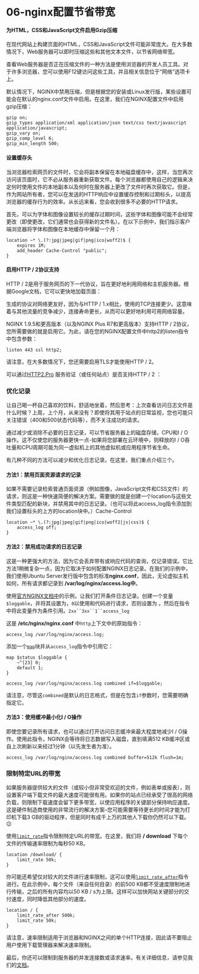 # 06-nginx配置节省带宽

#### 为HTML，CSS和JavaScript文件启用Gzip压缩
在现代网站上构建页面的HTML，CSS和JavaScript文件可能非常庞大。在大多数情况下，Web服务器可以即时压缩这些和其他文本文件，以节省网络带宽。

查看Web服务器是否正在压缩文件的一种方法是使用浏览器的开发人员工具。对于许多浏览器，您可以使用F12键访问这些工具，并且相关信息位于“网络”选项卡上。

默认情况下，NGINX中禁用压缩，但是根据您的安装或Linux发行版，某些设置可能会在默认的nginx.conf文件中启用。在这里，我们在NGINX配置文件中启用gzip压缩：
```
gzip on;
gzip_types application/xml application/json text/css text/javascript application/javascript;
gzip_vary on;
gzip_comp_level 6;
gzip_min_length 500;
```

#### 设置缓存头
当浏览器检索网页的文件时，它会将副本保留在本地磁盘缓存中，这样，当您再次访问该页面时，它不必从服务器重新获取文件。每个浏览器都使用自己的逻辑来决定何时使用文件的本地副本以及何时在服务器上更改了文件时再次获取它。但是，作为网站所有者，您可以在发送的HTTP响应中设置缓存控制和过期标头，以提高浏览器的缓存行为的效率。从长远来看，您会收到很多不必要的HTTP请求。

首先，可以为字体和图像设置较长的缓存过期时间，这些字体和图像可能不会经常更改（即使更改，它们通常也会获得新的文件名）。在以下示例中，我们指示客户端浏览器将字体和图像在本地缓存中保留一个月：
```
location ~* \.(?:jpg|jpeg|gif|png|ico|woff2)$ {
    expires 1M;
    add_header Cache-Control "public";
}
```

#### 启用HTTP / 2协议支持
HTTP / 2是用于服务网页的下一代协议，旨在更好地利用网络和主机服务器。根据Google文档，它可以更快地加载页面：

生成的协议对网络更友好，因为与HTTP / 1.x相比，使用的TCP连接更少。这意味着与其他流量的竞争减少，连接寿命更长，从而可以更好地利用可用网络容量。

NGINX 1.9.5和更高版本（以及NGINX Plus R7和更高版本）支持HTTP / 2协议，您所需要做的就是启用它。为此，请在您的NGINX配置文件中http2的listen指令中包含参数：
```
listen 443 ssl http2;
```
请注意，在大多数情况下，您还需要启用TLS才能使用HTTP / 2。

可以通过[HTTP2.Pro](https://http2.pro/) 服务验证（或任何站点）是否支持HTTP / 2 ：


### 优化记录
让自己喝一杯自己喜欢的饮料，舒适地坐着，然后思考：上次查看访问日志文件是什么时候？上周，上个月，从来没有？即使将其用于站点的日常监视，您也可能只关注错误（400和500状态代码等），而不关注成功的请求。

通过减少或消除不必要的日志记录，可以节省服务器上的磁盘存储，CPU和I / O操作。这不仅使您的服务器更快一点-如果将您部署在云环境中，则释放的I / O吞吐量和CPU周期可能为同一虚拟机上的其他虚拟机或应用程序节省生命。

有几种不同的方法可以减少和优化日志记录。在这里，我们重点介绍三个。

#### 方法1：禁用页面资源请求的记录
如果不需要记录检索普通页面资源（例如图像，JavaScript文件和CSS文件）的请求，则这是一种快速简便的解决方案。需要做的就是创建一个location与这些文件类型匹配的新块，并禁用其中的日志记录。（也可以将此access_log指令添加到我们设置标头的上方的location块中。）Cache-Control
```
location ~* \.(?:jpg|jpeg|gif|png|ico|woff2|js|css)$ {
    access_log off;
}
```

#### 方法2：禁用成功请求的日志记录
这是一种更强大的方法，因为它会丢弃带有或响应代码的查询，仅记录错误。它比方法1稍微复杂一点，因为它取决于如何配置NGINX日志记录。在我们的示例中，我们使用Ubuntu Server发行版中包含的标准**nginx.conf**，因此，无论虚拟主机如何，所有请求都记录到 **/var/log/nginx/access.log中**。

使用[官方NGINX文档中](https://nginx.org/en/docs/http/ngx_http_log_module.html#access_log)的示例，让我们打开条件日志记录。创建一个变量`$loggable`，并将其设置为，`0`以使用和代码进行请求，否则设置为 。然后在指令中将此变量作为条件引用。`2xx``3xx``1``access_log`

这是 **/etc/nginx/nginx.conf** 中`http`上下文中的原始指令：
```
access_log /var/log/nginx/access.log;
```
添加一个[`map`](https://nginx.org/en/docs/http/ngx_http_map_module.html#map)块并从`access_log`指令中引用它：
```
map $status $loggable {
    ~^[23] 0;
    default 1;
}

access_log /var/log/nginx/access.log combined if=$loggable;
```
请注意，尽管这`combined`是默认的日志格式，但是在包含`if`参数时，您需要明确指定它。

#### 方法3：使用缓冲最小化I / O操作
即使您要记录所有请求，也可以通过打开访问日志缓冲来最大程度地减少I / O操作。使用此指令，NGINX会等待将日志数据写入磁盘，直到填满512 KB缓冲区或自上次刷新以来经过1分钟（以先发生者为准）。

```
access_log /var/log/nginx/access.log combined buffer=512k flush=1m;
```

### 限制特定URL的带宽
如果服务器提供较大的文件（或较小但非常受欢迎的文件，例如表单或报表），则设置客户端下载文件的最大速度可能很有用。如果你的站点已经承受了很高的网络负载，则限制下载速度会留下更多带宽，以使应用程序的关键部分保持响应速度。这是硬件制造商使用的非常流行的解决方案–您可能需要等待更长的时间才能为打印机下载3 GB的驱动程序，但是同时有成千上万的其他人下载你仍然可以下载。😉

使用[`limit_rate`](https://nginx.org/en/docs/http/ngx_http_core_module.html#limit_rate)指令限制特定URL的带宽。在这里，我们将 **/ download** 下每个文件的传输速率限制为每秒50 KB。
```
location /download/ {
    limit_rate 50k;
}
```
你可能还希望仅对较大的文件进行速率限制，这可以使用[`limit_rate_after`](https://nginx.org/en/docs/http/ngx_http_core_module.html#limit_rate_after)指令进行。在此示例中，每个文件（来自任何目录）的前500 KB都不受速度限制地进行传输，之后的所有内容均以50 KB / s为上限。这样可以加快网站关键部分的交付速度，同时降低其他部分的速度。
```
location / {
    limit_rate_after 500k;
    limit_rate 50k;
}
```
请注意，速率限制适用于浏览器和NGINX之间的单个HTTP连接，因此请不要阻止用户使用下载管理器来解决速率限制。

最后，你还可以限制到服务器的并发连接数或请求速率。有关详细信息，请参见我们的[文档](https://docs.nginx.com/nginx/admin-guide/security-controls/controlling-access-proxied-http/)。

